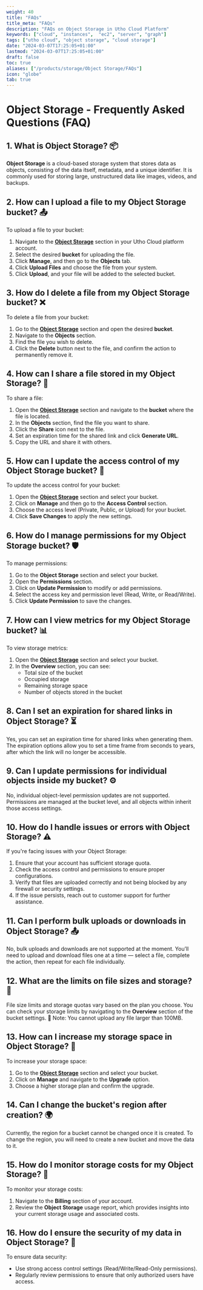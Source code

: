 ```yaml
---
weight: 40
title: "FAQs"
title_meta: "FAQs"
description: "FAQs on Object Storage in Utho Cloud Platform"
keywords: ["cloud", "instances",  "ec2", "server", "graph"]
tags: ["utho cloud", "object storage", "cloud storage"]
date: "2024-03-07T17:25:05+01:00"
lastmod: "2024-03-07T17:25:05+01:00"
draft: false
toc: true
aliases: ["/products/storage/Object Storage/FAQs"]
icon: "globe"
tab: true
---
```


# **Object Storage - Frequently Asked Questions (FAQ)**

## **1. What is Object Storage? 📦**
**Object Storage** is a cloud-based storage system that stores data as objects, consisting of the data itself, metadata, and a unique identifier. It is commonly used for storing large, unstructured data like images, videos, and backups.

## **2. How can I upload a file to my Object Storage bucket? 📤**
To upload a file to your bucket:
1. Navigate to the [**Object Storage**](https://console.utho.com/objectstorage/buckets) section in your Utho Cloud platform account.
2. Select the desired **bucket** for uploading the file.
3. Click **Manage**, and then go to the **Objects** tab.
4. Click **Upload Files** and choose the file from your system.
5. Click **Upload**, and your file will be added to the selected bucket.

## **3. How do I delete a file from my Object Storage bucket? ❌**
To delete a file from your bucket:
1. Go to the [**Object Storage**](https://console.utho.com/objectstorage/buckets) section and open the desired **bucket**.
2. Navigate to the **Objects** section.
3. Find the file you wish to delete.
4. Click the **Delete** button next to the file, and confirm the action to permanently remove it.

## **4. How can I share a file stored in my Object Storage? 🔗**
To share a file:
1. Open the [**Object Storage**](https://console.utho.com/objectstorage/buckets) section and navigate to the **bucket** where the file is located.
2. In the **Objects** section, find the file you want to share.
3. Click the **Share** icon next to the file.
4. Set an expiration time for the shared link and click **Generate URL**.
5. Copy the URL and share it with others.

## **5. How can I update the access control of my Object Storage bucket? 🔐**
To update the access control for your bucket:
1. Open the [**Object Storage**](https://console.utho.com/objectstorage/buckets) section and select your bucket.
2. Click on **Manage** and then go to the **Access Control** section.
3. Choose the access level (Private, Public, or Upload) for your bucket.
4. Click **Save Changes** to apply the new settings.

## **6. How do I manage permissions for my Object Storage bucket? 🛡️**
To manage permissions:
1. Go to the **Object Storage** section and select your bucket.
2. Open the **Permissions** section.
3. Click on **Update Permission** to modify or add permissions.
4. Select the access key and permission level (Read, Write, or Read/Write).
5. Click **Update Permission** to save the changes.

## **7. How can I view metrics for my Object Storage bucket? 📊**
To view storage metrics:
1. Open the [**Object Storage**](https://console.utho.com/objectstorage/buckets) section and select your bucket.
2. In the **Overview** section, you can see:
   - Total size of the bucket
   - Occupied storage
   - Remaining storage space
   - Number of objects stored in the bucket

## **8. Can I set an expiration for shared links in Object Storage? ⏳**
Yes, you can set an expiration time for shared links when generating them. The expiration options allow you to set a time frame from seconds to years, after which the link will no longer be accessible.

## **9. Can I update permissions for individual objects inside my bucket? ⚙️**
No, individual object-level permission updates are not supported. Permissions are managed at the bucket level, and all objects within inherit those access settings.


## **10. How do I handle issues or errors with Object Storage? ⚠️**
If you're facing issues with your Object Storage:
1. Ensure that your account has sufficient storage quota.
2. Check the access control and permissions to ensure proper configurations.
3. Verify that files are uploaded correctly and not being blocked by any firewall or security settings.
4. If the issue persists, reach out to customer support for further assistance.

## **11. Can I perform bulk uploads or downloads in Object Storage? 📤**
No, bulk uploads and downloads are not supported at the moment. You’ll need to upload and download files one at a time — select a file, complete the action, then repeat for each file individually.

## **12. What are the limits on file sizes and storage? 📏**
File size limits and storage quotas vary based on the plan you choose. You can check your storage limits by navigating to the **Overview** section of the bucket settings.
🔺 Note: You cannot upload any file larger than 100MB.

## **13. How can I increase my storage space in Object Storage? 🔼**
To increase your storage space:
1. Go to the [**Object Storage**](https://console.utho.com/objectstorage/buckets) section and select your bucket.
2. Click on **Manage** and navigate to the **Upgrade** option.
3. Choose a higher storage plan and confirm the upgrade.

## **14. Can I change the bucket's region after creation? 🌍**
Currently, the region for a bucket cannot be changed once it is created. To change the region, you will need to create a new bucket and move the data to it.

## **15. How do I monitor storage costs for my Object Storage? 💸**
To monitor your storage costs:
1. Navigate to the **Billing** section of your account.
2. Review the **Object Storage** usage report, which provides insights into your current storage usage and associated costs.

## **16. How do I ensure the security of my data in Object Storage? 🔐**
To ensure data security:
- Use strong access control settings (Read/Write/Read-Only permissions).
- Regularly review permissions to ensure that only authorized users have access.
